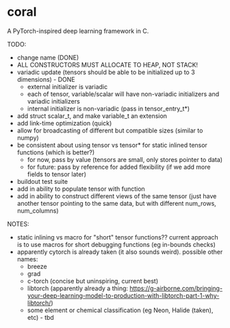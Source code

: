 # coral

A PyTorch-inspired deep learning framework in C.

TODO:
- change name (DONE)
- ALL CONSTRUCTORS MUST ALLOCATE TO HEAP, NOT STACK!
- variadic update (tensors should be able to be initialized up to 3 dimensions) - DONE
    - external initializer is variadic
    - each of tensor, variable/scalar will have non-variadic initializers and variadic initializers 
    - internal initializer is non-variadic (pass in tensor_entry_t*)
- add struct scalar_t, and make variable_t an extension
- add link-time optimization (quick)
- allow for broadcasting of different but compatible sizes (similar to numpy)
- be consistent about using tensor vs tensor* for static inlined tensor functions (which is better?)
    - for now, pass by value (tensors are small, only stores pointer to data)
    - for future: pass by reference for added flexibility (if we add more fields to tensor later)
- buildout test suite
- add in ability to populate tensor with function
- add in ability to construct different views of the same tensor (just have another tensor pointing to the same data, but with different num_rows, num_columns)

NOTES:
- static inlining vs macro for "short" tensor functions?? current approach is to use macros for short debugging functions (eg in-bounds checks)
- apparently cytorch is already taken (it also sounds weird). possible other names:
    - breeze
    - grad
    - c-torch (concise but uninspiring, current best)
    - libtorch (apparently already a thing: https://g-airborne.com/bringing-your-deep-learning-model-to-production-with-libtorch-part-1-why-libtorch/)
    - some element or chemical classification (eg Neon, Halide (taken), etc)
          - tbd
